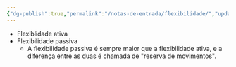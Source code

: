 ```yaml
---
{"dg-publish":true,"permalink":"/notas-de-entrada/flexibilidade/","updated":"2024-03-01T10:12:29.525-03:00"}
---
```



- Flexiblidade ativa
- Flexibilidade passiva
	- A flexibilidade passiva é sempre maior que a flexibilidade ativa,[](https://www.wikiwand.com/pt/Flexibilidade#cite_note-1) e a diferença entre as duas é chamada de "reserva de movimentos".